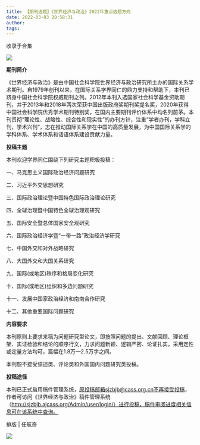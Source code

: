 ```yaml
---
title: 【期刊选题】《世界经济与政治》2022年重点选题方向
date: 2022-03-03 20:58:31
author: 
tags: 
---
```



收录于合集

![](/images/202/2.gif)

  

**期刊简介**

《世界经济与政治》是由中国社会科学院世界经济与政治研究所主办的国际关系学术期刊。自1979年创刊以来，在国际关系学界同仁的鼎力支持和帮助下，本刊已跻身中国社会科学院权威期刊之列。2012年本刊入选国家社会科学基金资助期刊，并于2013年和2018年两次荣获中国出版政府奖期刊奖提名奖，2020年获得中国社会科学院优秀学术期刊特别奖，在国内主要期刊评价体系中均名列前茅。本刊贯彻“理论性、战略性、综合性和现实性”的办刊方针，注重“学者办刊，学科立刊，学术兴刊”，志在推动国际关系学在中国的高质量发展，为中国国际关系学的学科体系、学术体系和话语体系建设贡献力量。

  

  

 **投稿主题**

  

本刊欢迎学界同仁围绕下列研究主题积极投稿：

一、马克思主义国际政治经济问题研究

二、习近平外交思想研究

三、国际政治理论暨中国特色国际政治理论研究

四、全球治理暨中国特色全球治理观研究

五、国际安全暨总体国家安全观研究

六、国际政治经济学暨“一带一路”政治经济学研究

七、中国外交和对外战略研究

八、大国外交和大国关系研究

九、国际(或地区)秩序和格局变化研究

十、国际(或地区)组织和多边问题研究

十一、发展中国家政治经济和南南合作研究

十二、其他重要国际问题研究

  

**内容要求**

  

本刊原则上要求来稿为问题研究型论文，即按照问题的提出、文献回顾、理论框架、实证检验和结论的顺序行文，力求问题新颖、逻辑严密、论证扎实，采用定性或定量方法均可，篇幅在1.8万—2.5万字之间。

  

本刊恕不接受综述类、评论类和外国国内问题研究类投稿。

  

 **投稿途径**

  

本刊已正式启用稿件管理系统，原投稿邮箱sjzbjb@cass.org.cn不再接受投稿，作者可访问《世界经济与政治》稿件管理系统（http://sjzbjb.ajcass.org/Admin/user/login/）进行投稿，稿件审阅进度相关信息可在该系统中查询。

  

排版 | 任航奇  

  

![](/images/202/3.gif)

